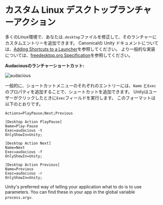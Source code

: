 # カスタム Linux デスクトップランチャーアクション

多くのLinux環境で、あなたは`.desktop`ファイルを修正して、そのランチャーにカスタムエントリーを追加できます。 Canonicalの Unity ドキュメントについては、[Adding Shortcuts to a Launcher](https://help.ubuntu.com/community/UnityLaunchersAndDesktopFiles#Adding_shortcuts_to_a_launcher)を参照してください。 より一般的な実装については、[freedesktop.org Specification](https://specifications.freedesktop.org/desktop-entry-spec/1.1/ar01s11.html)を参照してください。

**Audaciousのランチャーショートカット:**

![audacious](https://help.ubuntu.com/community/UnityLaunchersAndDesktopFiles?action=AttachFile&do=get&target=shortcuts.png)

一般的に、ショートカットメニューのそれぞれのエントリーには、`Name` と`Exec`のプロパティを追加することで、シュートカットを追加できます。 Unityはユーザーがクリックしたときに`Exec`フィールドを実行します。 このフォーマットは以下のとおりです。

```text
Actions=PlayPause;Next;Previous

[Desktop Action PlayPause]
Name=Play-Pause
Exec=audacious -t
OnlyShowIn=Unity;

[Desktop Action Next]
Name=Next
Exec=audacious -f
OnlyShowIn=Unity;

[Desktop Action Previous]
Name=Previous
Exec=audacious -r
OnlyShowIn=Unity;
```

Unity's preferred way of telling your application what to do is to use parameters. You can find these in your app in the global variable `process.argv`.